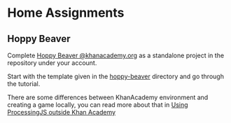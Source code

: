 # Home Assignments

## Hoppy Beaver

Complete [Hoppy Beaver @khanacademy.org](https://www.khanacademy.org/computing/computer-programming/programming-games-visualizations/side-scroller/a/intro-to-hoppy-beaver) as a standalone project in the repository under your account.

Start with the template given in the [hoppy-beaver](./hoppy-beaver) directory and go through the tutorial.

There are some differences between KhanAcademy environment and creating a game locally, you can read more about that in [Using ProcessingJS outside Khan Academy](https://www.khanacademy.org/computing/computer-programming/programming-games-visualizations/advanced-development-tools/a/using-processingjs-outside-khan-academy)